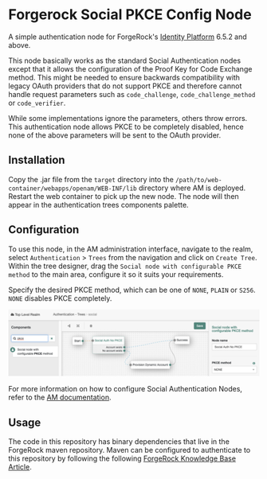 <!--
 * The contents of this file are subject to the terms of the Common Development and
 * Distribution License (the License). You may not use this file except in compliance with the
 * License.
 *
 * You can obtain a copy of the License at legal/CDDLv1.0.txt. See the License for the
 * specific language governing permission and limitations under the License.
 *
 * When distributing Covered Software, include this CDDL Header Notice in each file and include
 * the License file at legal/CDDLv1.0.txt. If applicable, add the following below the CDDL
 * Header, with the fields enclosed by brackets [] replaced by your own identifying
 * information: "Portions copyright [year] [name of copyright owner]".
 *
 * Copyright 2020 ForgeRock AS.
-->

# Forgerock Social PKCE Config Node

A simple authentication node for ForgeRock's [Identity Platform](https://www.forgerock.com/) 6.5.2 and above.

This node basically works as the standard Social Authentication nodes except that it allows the configuration of the Proof Key for Code Exchange method. This might be needed to ensure backwards compatibility with legacy OAuth providers that do not support PKCE and therefore cannot handle request parameters such as `code_challenge`, `code_challenge_method` or `code_verifier`.

While some implementations ignore the parameters, others throw errors. This authentication node allows PKCE to be completely disabled, hence none of the above parameters will be sent to the OAuth provider.

## Installation

Copy the .jar file from the `target` directory into the `/path/to/web-container/webapps/openam/WEB-INF/lib` directory where AM is deployed.  Restart the web container to pick up the new node.  The node will then appear in the authentication trees components palette.

## Configuration

To use this node, in the AM administration interface, navigate to the realm, select `Authentication` > `Trees` from the navigation and click on `Create Tree`. Within the tree designer, drag the `Social node with configurable PKCE method` to the main area, configure it so it suits your requirements.

Specify the desired PKCE method, which can be one of `NONE`, `PLAIN` or `S256`. `NONE` disables PKCE completely.

![ScreenShot](./example.png)

For more information on how to configure Social Authentication Nodes, refer to the [AM documentation](https://backstage.forgerock.com/docs/am/7/authentication-guide/auth-node-configuration-hints.html#federation-authn-nodes).

## Usage

The code in this repository has binary dependencies that live in the ForgeRock maven repository. Maven can be configured to authenticate to this repository by following the following [ForgeRock Knowledge Base Article](https://backstage.forgerock.com/knowledge/kb/article/a74096897).
